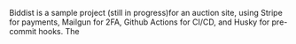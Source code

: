 Biddist is a sample project (still in progress)for an auction site, 
using Stripe for payments, Mailgun for 2FA, Github Actions for CI/CD,
and Husky for pre-commit hooks. The 